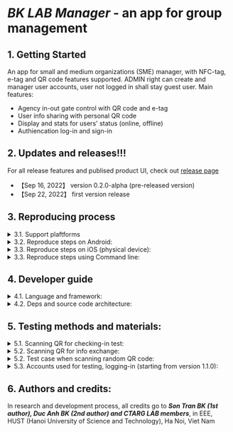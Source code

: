 # ***BK LAB Manager*** - an app for group management

## 1. Getting Started
An app for small and medium organizations (SME) manager, with NFC-tag, e-tag and QR code features supported. ADMIN right can create and manager user accounts, user not logged in shall stay guest user. Main features:
- Agency in-out gate control with QR code and e-tag
- User info sharing with personal QR code
- Display and stats for users' status (online, offline)
- Authiencation log-in and sign-in
## 2. Updates and releases!!!
For all release features and publised product UI, check out [release page](https://github.com/SontranBK/nfc_mobile_app/releases)
* 【Sep 16, 2022】 version 0.2.0-alpha (pre-released version)
* 【Sep 22, 2022】 first version release
## 3. Reproducing process
<details>
<summary> 3.1. Support plaftforms</summary>

- We support iOS, Android, Windows mobile, tablet platform
- Tested on iphone XS Max, Redmi 9A and other iOS, Android devices.
</details>

<details>
<summary> 3.2. Reproduce steps on Android:</summary>

- Reproduce steps on physical devices: 
    1. Enable Developer Options on Android device setting (USB debug, install via USB). 
    2. Install Android Studio and plug your device into your computer.
    3. Open Android Studio and run app with Android Studio.
    4. If error return, run with following commands: flutter run --no-sound-null-safety
- Reproduce steps on virtual devices:
    1. Install Android Studio, create a virtual device on Android Studio
    2. Run app with Android Studio on virtual device
</details>

<details>
<summary> 3.3. Reproduce steps on iOS (physical device):</summary>

1. MacOS required, install XCode on MacOS device, connect your device to MacOS
2. In Terminal, navigate to this folder, type in:
```shell
open ios/Runner.xcworkspace
```
3. In XCode, "Product" -> "Build for" -> "Profiling"
4. In XCode, "Product" -> "Perform Actions" -> "Profile Without Building"
5. In iOS device, open Setting, "Trust this developer"
</details>

<details>
<summary>  3.3. Reproduce steps using Command line:</summary>

- You can also build apk and install app without using Android Studio, by using Terminal Command Line. 
- Command line for build Android apk:
```shell
flutter build apk --release --no-sound-null-safety
```
- Command line for build iOS:
```shell
flutter build ios --no-sound-null-safety                          
```
- Command line for run app on Android, iOS:
```shell
flutter run --no-sound-null-safety
```
</details>

## 4. Developer guide
<details>
<summary> 4.1. Language and framework:</summary>

- This product is written in Dart language, Flutter framework

- A few resources to get you started if this is your first Flutter project:
    - [Lab: Write your first Flutter app](https://docs.flutter.dev/get-started/codelab)
    - [Cookbook: Useful Flutter samples](https://docs.flutter.dev/cookbook)


- For help getting started with Flutter development, view the
[online documentation](https://docs.flutter.dev/), which offers tutorials,
samples, guidance on mobile development, and a full API reference.
</details>

<details>
<summary> 4.2. Deps and source code architecture:</summary>

- Check out deps used in [pubspec file](pubspec.yaml)
</details>

## 5. Testing methods and materials:

<details>
<summary> 5.1. Scanning QR for checking-in test:</summary>

- Please perform QR scanning QR codes below for checking in CTARG 618 Ta Quang Buu Library, then click Update Status:
<p align="center">
<img src="https://user-images.githubusercontent.com/97107855/193439066-653f6725-927d-4dc3-9c98-5974405f0fea.png" width="200">
<img src="https://user-images.githubusercontent.com/97107855/193439071-547fce75-5d06-4426-b988-8da2ead99a5d.png" width="200">
<img src="https://user-images.githubusercontent.com/97107855/193439080-1fc1572d-dccd-4b7d-b0cd-a31abf350047.png" width="200">
</p>

- Also, QR scanning codes below for checking in 410 C9 Building, then click Update Status:

<p align="center">
<img src="https://user-images.githubusercontent.com/97107855/193439217-1e0781cb-028f-417f-ae9e-da4c8a86f95a.png" width="250">

<img src="https://user-images.githubusercontent.com/97107855/193439239-b89867c9-bc59-4674-8bae-42fabb986d30.png" width="250">
</p>

- ***NOTE:*** user can only check in and update status as ONLINE between 8 a.m and 6 p.m everyday, including Saturday and Sunday. Outside these time range, "Update Status" button will return error dialog and user's status remains OFFLINE

</details>

<details>
<summary> 5.2. Scanning QR for info exchange:</summary>

- Please perform QR scanning QR codes below for info exchange, then click Open Contact From QR:

<p align="center">
<img src="https://user-images.githubusercontent.com/97107855/193439663-61dd0ac3-4367-4853-bc0d-1c134adb6a47.png" width="200">
<img src="https://user-images.githubusercontent.com/97107855/193439665-8d353306-2d6b-4d66-95bb-37d77e0f7d3b.png" width="200">
<img src="https://user-images.githubusercontent.com/97107855/193439667-d64fdb47-aae8-4552-96c3-c2ef22c30ac1.png" width="200">
</p>

- ***NOTE:*** These QR Codes above contain facebook and instagram link of Marc Zuckerberg (CEO of Meta), CR7 (a famous footballer) and Chelsea Football Club. The phone number and MS Teams account is random.

</details>


<details>
<summary> 5.2. Test case when scanning random QR code:</summary>

- Check out below random QR Codes, scan them with our app:

<p align="center">
<img src="https://user-images.githubusercontent.com/97107855/193439821-6d8c5e9c-2371-4b0c-b15e-6acc6c92e5ba.png" width="250">

<img src="https://user-images.githubusercontent.com/97107855/193439818-4d4df195-70ff-4651-be34-2e3b3d761745.png" width="250">
</p>


</details>

<details>
<summary> 5.3. Accounts used for testing, logging-in (starting from version 1.1.0):</summary>

- Please contact authors if you need accounts for testing, logging-in via email: son.tt2460M@sis.hust.edu.vn
- Members of CTARG and MAP will be provided with an account

</details>


## 6. Authors and credits:
In research and development process, all credits go to ***Son Tran BK (1st author), Duc Anh BK (2nd author) and CTARG LAB members***, in EEE, HUST (Hanoi University of Science and Technology), Ha Noi, Viet Nam

